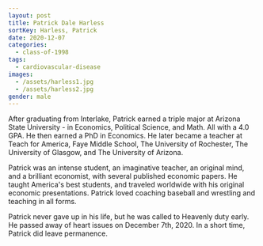 ```yaml
---
layout: post
title: Patrick Dale Harless
sortKey: Harless, Patrick
date: 2020-12-07
categories:
  - class-of-1998
tags:
  - cardiovascular-disease
images:
  - /assets/harless1.jpg
  - /assets/harless2.jpg
gender: male
---
```

After graduating from Interlake, Patrick earned a triple major at Arizona State University - in Economics, Political Science, and Math. All with a 4.0 GPA. He then earned a PhD in Economics. He later became a teacher at Teach for America, Faye Middle School, The University of Rochester, The University of Glasgow, and The University of Arizona.

Patrick was an intense student, an imaginative teacher, an original mind, and a brilliant economist, with several published economic papers. He taught America's best students, and traveled worldwide with his original economic presentations. Patrick loved coaching baseball and wrestling and teaching in all forms.

Patrick never gave up in his life, but he was called to Heavenly duty early. He passed away of heart issues on December 7th, 2020. In a short time, Patrick did leave permanence.